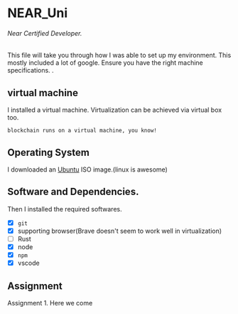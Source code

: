 # **NEAR_Uni**
###### Near Certified Developer.

This file will take you through how I was able to set up my environment. This mostly included a lot of google.
Ensure you have the right machine specifications. .

## virtual machine
I installed a virtual machine. Virtualization can be achieved via virtual box too. 
```
blockchain runs on a virtual machine, you know!
````
## Operating System

I downloaded an [Ubuntu](https://ubuntu.com/download/desktop) ISO image.(linux is awesome)


## Software and Dependencies.

Then I installed the required softwares. 

- [x] `git`
- [x] supporting browser(Brave doesn't seem to work well in virtualization)
- [ ] Rust
- [x] node
- [x] `npm`
- [x] vscode

## Assignment
Assignment 1. Here we come
